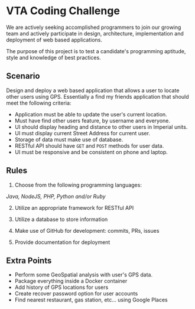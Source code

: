 # VTA Coding Challenge

We are actively seeking accomplished programmers to join our growing team and actively participate in design, architecture, implementation and deployment of web based applications.

The purpose of this project is to test a candidate's programming aptitude, style and knowledge of best practices.

## Scenario

Design and deploy a web based application that allows a user to locate other users using GPS. Essentially a find my friends application that should meet the following criteria:

* Application must be able to update the user's current location.
* Must have find other users feature, by username and everyone.
* UI should display heading and distance to other users in Imperial units.
* UI must display current Street Address for current user.
* Storage of data must make use of database.
* RESTful API should have `GET` and `POST` methods for user data.
* UI must be responsive and be consistent on phone and laptop.

## Rules

1. Choose from the following programming languages:

 *Java, NodeJS, PHP, Python and/or Ruby*

2. Utilize an appropriate framework for RESTful API

3. Utilize a database to store information

4. Make use of GitHub for development: commits, PRs, issues

5. Provide documentation for deployment

## Extra Points
* Perform some GeoSpatial analysis with user's GPS data.
* Package everything inside a Docker container
* Add history of GPS locations for users
* Create recover password option for user accounts
* Find nearest restaurant, gas station, etc... using Google Places
